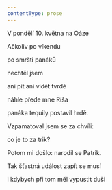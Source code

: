```yaml
---
contentType: prose
---
```


<section>

V pondělí 10. května na Oáze

Ačkoliv po víkendu

po smršti panáků

nechtěl jsem

ani pít ani vidět tvrdé

náhle přede mne Ríša

panáka tequily postavil hrdě.

Vzpamatoval jsem se za chvíli:

co je to za trik?

Potom mi došlo: narodil se Patrik.

Tak šťastná událost zapít se musí

i kdybych při tom měl vypustit duši

</section>
